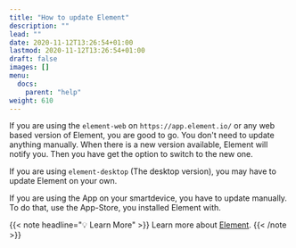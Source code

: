 ```yaml
---
title: "How to update Element"
description: ""
lead: ""
date: 2020-11-12T13:26:54+01:00
lastmod: 2020-11-12T13:26:54+01:00
draft: false
images: []
menu:
  docs:
    parent: "help"
weight: 610
---
```


If you are using the `element-web` on `https://app.element.io/` or any web
based version of Element, you are good to go. You don't need to update anything
manually. When there is a new version available, Element will notify you. Then
you have get the option to switch to the new one.

If you are using `element-desktop` (The desktop version), you may have to
update Element on your own.

If you are using the App on your smartdevice, you have to update manually. To
do that, use the App-Store, you installed Element with.

{{< note headline="💡 Learn More" >}} Learn more about
<a href="https://element.io/get-started">Element</a>. {{< /note >}}
